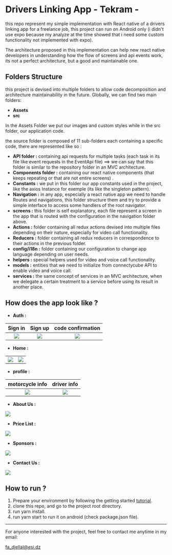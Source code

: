 # Drivers Linking App - Tekram -

this repo represent my simple implementation with React native of a drivers linking app for a freelance job, this project can run on Android only (i didn't use expo because my analyze at the time showed that i need some custom functionality not implemented with expo).

The architecture proposed in this implementation can help new react native developers in understanding how the flow of screens and api events work, its not a perfect architecture, but a good and maintainable one.

## Folders Structure

this project is devised into multiple folders to allow code decomposition and architecture maintainability in the future. Globally, we can find two main folders:

- **Assets**
- **src**

In the Assets Folder we put our images and custom styles while in the src folder, our application code.

the source folder is composed of 11 sub-folders each containing a specific code, there are represented like so :

- **API folder :** containing api requests for multiple tasks (each task in its file like event requests in the EventApi file) ==> we can say that this folder is similar to the repository folder in an MVC architecture.
- **Components folder :** containing our react native components (that keeps repeating or that are not entire screens) .
- **Constants :** we put in this folder our app constants used in the project, like the axios Instance for exemple (its like the singleton pattern).
- **Navigation :** in any app, especially a react native app we need to handle Routes and navigations, this folder structure them and try to provide a simple interface to access some handlers of the root navigator.
- **screens :** this folder is self explanatory, each file represent a screen in the app that is routed with the configuration in the navigation folder above.
- **Actions :**  folder containing all redux actions devised into multiple files depending on their nature, especially for video call functionality.
- **Reducers :** folder containing all redux reducers in correspondence to their actions in the previous folder.
- **config/i18n :** folder containing our configuration to change app language depending on user needs.
- **helpers :** special helpers used for video and voice call functionality.
- **models :**  entities that we need to initialize from connectycube API to enable video and voice call.
- **services :** the same concept of services in an MVC architecture, when we delegate a certain treatment to a service before using its result in another place.

## How does the app look like ?

* **Auth :** 

|             Sign in              |             Sign up              |             code confirmation              |
| :------------------------------: | :------------------------------: | :----------------------------------------: |
| ![](./assets/images/signin.jpeg) | ![](./assets/images/signup.jpeg) | ![](./assets/images/codeConfirmation.jpeg) |

* **Home :**

|                                 |                                 |
| ------------------------------- | ------------------------------- |
| ![](./assets/images/home1.jpeg) | ![](./assets/images/home2.jpeg) |

* **profile :**

|          motorcycle info          |            driver info             |
| :-------------------------------: | :--------------------------------: |
| ![](./assets/images/profile.jpeg) | ![](./assets/images/profile2.jpeg) |

* **About Us :** 

![](./assets/images/aboutus.jpeg)

* **Price List :** 

![](./assets/images/priceList.jpeg)

* **Sponsors :** 

![](./assets/images/sponsor.jpeg)

* **Contact Us :** 

![](./assets/images/contactus.jpeg)

## How to run ? 

1. Prepare your environment by following the getting started [tutorial](https://reactnative.dev/docs/getting-started).
2. clone this repo, and go to the project root directory.
3. run yarn install.
4. run yarn start to run it on android (check package.json file).

------

For anyone interested with the project, feel free to contact me anytime in my email:

[fa_djellal@esi.dz]()